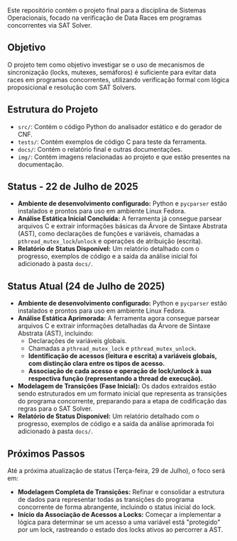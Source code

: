 Este repositório contém o projeto final para a disciplina de Sistemas Operacionais, focado na verificação de Data Races em programas concorrentes via SAT Solver.

## Objetivo

O projeto tem como objetivo investigar se o uso de mecanismos de sincronização (locks, mutexes, semáforos) é suficiente para evitar data races em programas concorrentes, utilizando verificação formal com lógica proposicional e resolução com SAT Solvers.

## Estrutura do Projeto

- `src/`: Contém o código Python do analisador estático e do gerador de CNF.
- `tests/`: Contém exemplos de código C para teste da ferramenta.
- `docs/`: Contém o relatório final e outras documentações.
- `img/`: Contém imagens relacionadas ao projeto e que estão presentes na documentação.

## Status - 22 de Julho de 2025

- **Ambiente de desenvolvimento configurado:** Python e `pycparser` estão instalados e prontos para uso em ambiente Linux Fedora.
- **Análise Estática Inicial Concluída:** A ferramenta já consegue parsear arquivos C e extrair informações básicas da Árvore de Sintaxe Abstrata (AST), como declarações de funções e variáveis, chamadas a `pthread_mutex_lock`/`unlock` e operações de atribuição (escrita).
- **Relatório de Status Disponível:** Um relatório detalhado com o progresso, exemplos de código e a saída da análise inicial foi adicionado à pasta `docs/`.

## Status Atual (24 de Julho de 2025)

- **Ambiente de desenvolvimento configurado:** Python e `pycparser` estão instalados e prontos para uso em ambiente Linux Fedora.
- **Análise Estática Aprimorada:** A ferramenta agora consegue parsear arquivos C e extrair informações detalhadas da Árvore de Sintaxe Abstrata (AST), incluindo:
  - Declarações de variáveis globais.
  - Chamadas a `pthread_mutex_lock` e `pthread_mutex_unlock`.
  - **Identificação de acessos (leitura e escrita) a variáveis globais, com distinção clara entre os tipos de acesso.**
  - **Associação de cada acesso e operação de lock/unlock à sua respectiva função (representando a thread de execução).**
- **Modelagem de Transições (Fase Inicial):** Os dados extraídos estão sendo estruturados em um formato inicial que representa as transições do programa concorrente, preparando para a etapa de codificação das regras para o SAT Solver.
- **Relatório de Status Disponível:** Um relatório detalhado com o progresso, exemplos de código e a saída da análise aprimorada foi adicionado à pasta `docs/`.

## Próximos Passos

Até a próxima atualização de status (Terça-feira, 29 de Julho), o foco será em:

- **Modelagem Completa de Transições:** Refinar e consolidar a estrutura de dados para representar todas as transições do programa concorrente de forma abrangente, incluindo o status inicial do lock.
- **Início da Associação de Acessos a Locks:** Começar a implementar a lógica para determinar se um acesso a uma variável está "protegido" por um lock, rastreando o estado dos locks ativos ao percorrer a AST.
